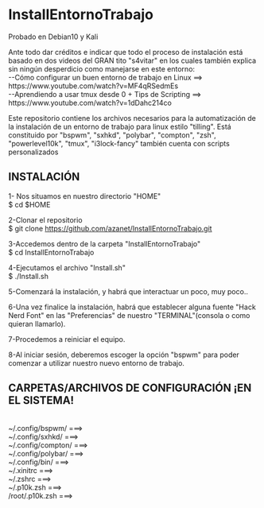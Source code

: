 # InstallEntornoTrabajo
Probado en Debian10 y Kali

<p>Ante todo dar créditos e indicar que todo el proceso de instalación 
está basado en dos videos del GRAN tito "s4vitar" en los cuales
también explica sin ningún desperdicio como manejarse en este entorno:</br>
--Cómo configurar un buen entorno de trabajo en Linux ==> https://www.youtube.com/watch?v=MF4qRSedmEs</br>
--Aprendiendo a usar tmux desde 0 + Tips de Scripting ==> https://www.youtube.com/watch?v=1dDahc214co
 </p>
 
 
Este repositorio contiene los archivos necesarios
para la automatización de la instalación de
un entorno de trabajo para linux estilo "tilling".
Está constituido por "bspwm", "sxhkd", "polybar", "compton", "zsh", "powerlevel10k", "tmux", "i3lock-fancy"
también cuenta con scripts personalizados

INSTALACIÓN
------------
1- Nos situamos en nuestro directorio "HOME"</br>
   $ cd $HOME 

2-Clonar el repositorio </br>
   $ git clone https://github.com/azanet/InstallEntornoTrabajo.git
   
3-Accedemos dentro de la carpeta "InstallEntornoTrabajo" </br>
   $ cd InstallEntornoTrabajo

4-Ejecutamos el archivo "Install.sh" </br>
   $ ./Install.sh

5-Comenzará la instalación, y habrá que interactuar un poco, muy poco..

6-Una vez finalice la instalación, habrá que establecer alguna fuente "Hack Nerd Font" en las "Preferencias" de nuestro "TERMINAL"(consola o como quieran llamarlo).

7-Procedemos a reiniciar el equipo.

8-Al iniciar sesión, deberemos escoger la opción "bspwm" para poder comenzar a utilizar nuestro nuevo entorno de trabajo.

CARPETAS/ARCHIVOS DE CONFIGURACIÓN ¡EN EL SISTEMA!
---------------------------------------------------------------
</br> ~/.config/bspwm/      ===>
</br> ~/.config/sxhkd/      ===>
</br> ~/.config/compton/    ===>
</br> ~/.config/polybar/    ===>
</br> ~/.config/bin/        ===>
</br> ~/.xinitrc        ===>
</br> ~/.zshrc          ===>
</br> ~/.p10k.zsh       ===>
</br> /root/.p10k.zsh   ===>
